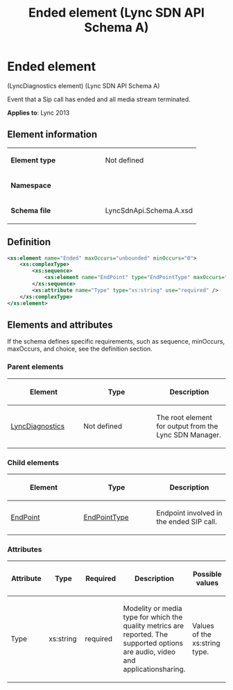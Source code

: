 ﻿---
title: Ended element  (Lync SDN API Schema A)
TOCTitle: Ended element
ms:assetid: 2db9c396-fc3c-625f-ae00-badd5c7bfe70
ms:mtpsurl: https://msdn.microsoft.com/en-us/library/Dn455034(v=office.15)
ms:contentKeyID: 57260910
ms.date: 07/24/2014
mtps_version: v=office.15
dev_langs:
- xml
---

# Ended element 

(LyncDiagnostics element) (Lync SDN API Schema A)

Event that a Sip call has ended and all media stream terminated.


**Applies to**: Lync 2013

## Element information

<table>
<colgroup>
<col style="width: 50%" />
<col style="width: 50%" />
</colgroup>
<tbody>
<tr class="odd">
<td><p><strong>Element type</strong></p></td>
<td><p>Not defined</p></td>
</tr>
<tr class="even">
<td><p><strong>Namespace</strong></p></td>
<td><p></p></td>
</tr>
<tr class="odd">
<td><p><strong>Schema file</strong></p></td>
<td><p>LyncSdnApi.Schema.A.xsd</p></td>
</tr>
</tbody>
</table>


## Definition

```xml
<xs:element name="Ended" maxOccurs="unbounded" minOccurs="0">
    <xs:complexType>
        <xs:sequence>
            <xs:element name="EndPoint" type="EndPointType" maxOccurs="unbounded"></xs:element>
        </xs:sequence>
        <xs:attribute name="Type" type="xs:string" use="required" />
    </xs:complexType>
</xs:element>
```

## Elements and attributes

If the schema defines specific requirements, such as sequence, minOccurs, maxOccurs, and choice, see the definition section.

### Parent elements

<table>
<colgroup>
<col style="width: 33%" />
<col style="width: 33%" />
<col style="width: 33%" />
</colgroup>
<thead>
<tr class="header">
<th><p>Element</p></th>
<th><p>Type</p></th>
<th><p>Description</p></th>
</tr>
</thead>
<tbody>
<tr class="odd">
<td><p><a href="lyncdiagnostics-element-lync-sdn-api-schema-a.md">LyncDiagnostics</a></p></td>
<td><p>Not defined</p></td>
<td><p>The root element for output from the Lync SDN Manager.</p></td>
</tr>
</tbody>
</table>


### Child elements

<table>
<colgroup>
<col style="width: 33%" />
<col style="width: 33%" />
<col style="width: 33%" />
</colgroup>
<thead>
<tr class="header">
<th><p>Element</p></th>
<th><p>Type</p></th>
<th><p>Description</p></th>
</tr>
</thead>
<tbody>
<tr class="odd">
<td><p><a href="endpoint-element-ended-element-sdn-api-schema-a.md">EndPoint</a></p></td>
<td><p><a href="endpointtype-complextype-lync-sdn-api-schema-a.md">EndPointType</a></p></td>
<td><p>Endpoint involved in the ended SIP call.</p></td>
</tr>
</tbody>
</table>


### Attributes

<table>
<colgroup>
<col style="width: 20%" />
<col style="width: 20%" />
<col style="width: 20%" />
<col style="width: 20%" />
<col style="width: 20%" />
</colgroup>
<thead>
<tr class="header">
<th><p>Attribute</p></th>
<th><p>Type</p></th>
<th><p>Required</p></th>
<th><p>Description</p></th>
<th><p>Possible values</p></th>
</tr>
</thead>
<tbody>
<tr class="odd">
<td><p>Type</p></td>
<td><p>xs:string</p></td>
<td><p>required</p></td>
<td><p>Modelity or media type for which the quality metrics are reported. The supported options are audio, video and applicationsharing.</p></td>
<td><p>Values of the xs:string type.</p></td>
</tr>
</tbody>
</table>

